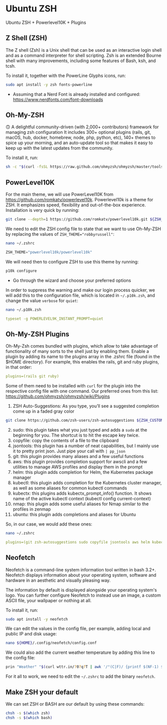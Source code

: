 # Ubuntu ZSH

Ubuntu ZSH + Powerlevel10K + Plugins

## Z Shell (ZSH)
The Z shell (Zsh) is a Unix shell that can be used as an interactive login shell and as a command interpreter for shell scripting. Zsh is an extended Bourne shell with many improvements, including some features of Bash, ksh, and tcsh.

To install it, together with the PowerLine Glyphs icons, run:
```bash
sudo apt install -y zsh fonts-powerline
```

* Assuming that a Nerd Font is already installed and configured: https://www.nerdfonts.com/font-downloads


## Oh-My-ZSH
🙃 A delightful community-driven (with 2,000+ contributors) framework for managing zsh configuration It includes 300+ optional plugins (rails, git, macOS, hub, docker, homebrew, node, php, python, etc), 140+ themes to spice up your morning, and an auto-update tool so that makes it easy to keep up with the latest updates from the community.

To install it, run:
```bash
sh -c "$(curl -fsSL https://raw.github.com/ohmyzsh/ohmyzsh/master/tools/install.sh)"
```


## PowerLevel10K
For the main theme, we will use PowerLevel10K from https://github.com/romkatv/powerlevel10k. Powerlevel10k is a theme for ZSH. It emphasizes speed, flexibility and out-of-the-box experience. Installation is very quick by running:
```bash
git clone --depth=1 https://github.com/romkatv/powerlevel10k.git ${ZSH_CUSTOM:-~/.oh-my-zsh/custom}/themes/powerlevel10k
```

We need to edit the ZSH config file to state that we want to use Oh-My-ZSH by replacing the values of `ZSH_THEME="robbyrussell"`:
```bash
nano ~/.zshrc
```

```java
ZSH_THEME="powerlevel10k/powerlevel10k"
```

We will need then to configure ZSH to use this theme by running:
```bash
p10k configure
```

* Go through the wizard and choose your preferred options

In order to suppress the warning and make our login process quicker, we will add this to the configuration file, which is located in `~/.p10k.zsh`, and change the value `verbose` for `quiet`:
```bash
nano ~/.p10k.zsh
```

```yaml
typeset -g POWERLEVEL9K_INSTANT_PROMPT=quiet
```


## Oh-My-ZSH Plugins
Oh-My-Zsh comes bundled with plugins, which allow to take advantage of functionality of many sorts to the shell just by enabling them. Enable a plugin by adding its name to the plugins array in the .zshrc file (found in the $HOME directory). For example, this enables the rails, git and ruby plugins, in that order:
```yaml
plugins=(rails git ruby)
```

Some of them need to be installed with `curl` for the plugin into the respective config file with one command. Our preferred ones from this list: https://github.com/ohmyzsh/ohmyzsh/wiki/Plugins
1) ZSH Auto-Suggestions: As you type, you’ll see a suggested completion come up in a faded gray color
```bash
git clone https://github.com/zsh-users/zsh-autosuggestions ${ZSH_CUSTOM:-~/.oh-my-zsh/custom}/plugins/zsh-autosuggestions
```
2) sudo: this plugin takes what you just typed and adds a `sudo` at the beginning for you. The shortcut is to hit the escape key twice.
3) copyfile: copy the contents of a file to the clipboard
4) jsontools: this plugin has a number of neat capabilities, but I mainly use it to pretty print json. Just pipe your call with `| pp_json`
5) git: this plugin provides many aliases and a few useful functions
6) aws: this plugin provides completion support for awscli and a few utilities to manage AWS profiles and display them in the prompt
7) helm: this plugin adds completion for Helm, the Kubernetes package manager
8) kubectl: this plugin adds completion for the Kubernetes cluster manager, as well as some aliases for common kubectl commands
9) kubectx: this plugins adds kubectx_prompt_info() function. It shows name of the active kubectl context (kubectl config current-context)
10) nmap: this plugin adds some useful aliases for Nmap similar to the profiles in zenmap
11) ubuntu: this plugin adds completions and aliases for Ubuntu

So, in our case, we would add these ones:
```bash
nano ~/.zshrc
```

```yaml
plugins=(git zsh-autosuggestions sudo copyfile jsontools aws helm kubectl kubectx nmap ubuntu)
```


## Neofetch
Neofetch is a command-line system information tool written in bash 3.2+. Neofetch displays information about your operating system, software and hardware in an aesthetic and visually pleasing way.

The information by default is displayed alongside your operating system's logo. You can further configure Neofetch to instead use an image, a custom ASCII file, your wallpaper or nothing at all.

To install it, run:
```bash
sudo apt install -y neofetch
```

We can edit the values in the config file, per example, adding local and public IP and disk usage:
```bash
nano ${HOME}/.config/neofetch/config.conf
```

We could also add the current weather temperature by adding this line to the config file:
```bash
prin "Weather" "$(curl wttr.in/?0?q?T | awk '/°(C|F)/ {printf $(NF-1) $(NF) " ("a")"} /,/ {a=$0}')"
```

For it all to work, we need to edit the `~/.zshrc` to add the binary `neofetch`.


## Make ZSH your default
We can set ZSH or BASH are our default by using these commands:
```bash
chsh -s $(which zsh)
chsh -s $(which bash)
```
